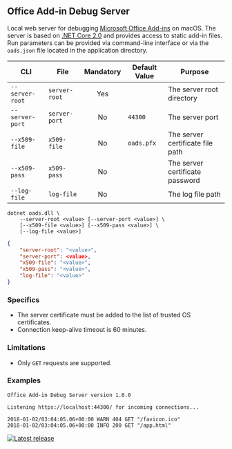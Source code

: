 ## Office Add-in Debug Server

Local web server for debugging [Microsoft Office Add-ins](https://dev.office.com/docs/add-ins/overview/office-add-ins) on macOS. The server is based on [.NET Core 2.0](https://www.microsoft.com/net/download/macos) and provides access to static add-in files. Run parameters can be provided via command-line interface or via the `oads.json` file located in the application directory.

CLI | File | Mandatory | Default Value | Purpose
--- | --- | :---: | --- | ---
`--server-root` | `server-root` | Yes | | The server root directory
`--server-port` | `server-port` | No | `44300` | The server port
`--x509-file` | `x509-file` | No | `oads.pfx` | The server certificate file path
`--x509-pass` | `x509-pass` | No | | The server certificate password
`--log-file` | `log-file` | No | | The log file path

```
dotnet oads.dll \
    --server-root <value> [--server-port <value>] \
    [--x509-file <value>] [--x509-pass <value>] \
    [--log-file <value>]
```
```json
{
    "server-root": "<value>",
    "server-port": <value>,
    "x509-file": "<value>",
    "x509-pass": "<value>",
    "log-file": "<value>"
}
```

### Specifics

- The server certificate must be added to the list of trusted OS certificates.
- Connection keep-alive timeout is 60 minutes.

### Limitations

- Only `GET` requests are supported.

### Examples

```
Office Add-in Debug Server version 1.0.0

Listening https://localhost:44300/ for incoming connections...

2018-01-02/03:04:05.06+00:00 WARN 404 GET "/favicon.ico"
2018-01-02/03:04:05.06+00:00 INFO 200 GET "/app.html"
```

[![Latest release](https://img.shields.io/github/release/alexanderkozlenko/office-addin-server.svg?style=flat-square)](https://github.com/alexanderkozlenko/office-addin-server/releases)